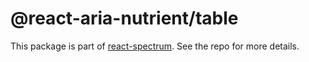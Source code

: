 # @react-aria-nutrient/table

This package is part of [react-spectrum](https://github.com/adobe/react-spectrum). See the repo for more details.
